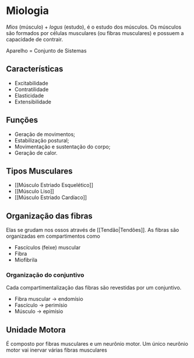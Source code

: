 # Miologia
*Mios* (músculo) + *logus* (estudo), é o estudo dos músculos. Os músculos são formados por células musculares (ou fibras musculares) e possuem a capacidade de contrair.

Aparelho = Conjunto de Sistemas

## Características
- Excitabilidade
- Contratilidade
- Elasticidade
- Extensibilidade

## Funções
- Geração de movimentos;
- Estabilização postural;
- Movimentação e sustentação do corpo;
- Geração de calor.

## Tipos Musculares
- [[Músculo Estriado Esquelético]]
- [[Músculo Liso]]
- [[Músculo Estriado Cardíaco]]

## Organização das fibras
Elas se grudam nos ossos através de [[Tendão|Tendões]]. As fibras são organizadas em compartimentos como
- Fascículos (feixe) muscular
- Fibra
- Miofibrila

### Organização do conjuntivo
Cada compartimentalização das fibras são revestidas por um conjuntivo.
- Fibra muscular -> endomísio
- Fascículo -> perimísio
- Músculo -> epimísio

## Unidade Motora
É composto por fibras musculares e um neurônio motor.
Um único neurônio motor vai inervar várias fibras musculares